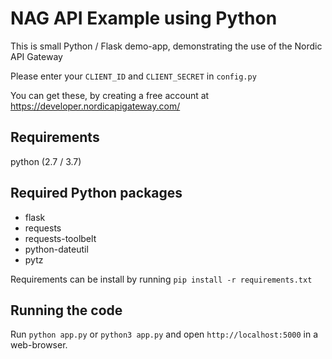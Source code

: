 NAG API Example using Python 
============================

This is small Python / Flask demo-app, demonstrating the use of the Nordic API Gateway

Please enter your `CLIENT_ID` and `CLIENT_SECRET` in `config.py`

You can get these, by creating a free account at https://developer.nordicapigateway.com/

Requirements
------------
python (2.7 / 3.7)


Required Python packages
------------------------

- flask
- requests
- requests-toolbelt
- python-dateutil
- pytz

Requirements can be install by running `pip install -r requirements.txt`

Running the code
----------------

Run `python app.py` or `python3 app.py` and open `http://localhost:5000` in a web-browser.
